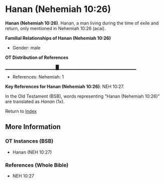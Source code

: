 # Hanan (Nehemiah 10:26)
**Hanan (Nehemiah 10:26)**. 
Hanan, a man living during the time of exile and return, only mentioned in Nehemiah 10:26 (acai). 




**Familial Relationships of Hanan (Nehemiah 10:26)**


* Gender: male


**OT Distribution of References**

▁▁▁▁▁▁▁▁▁▁▁▁▁▁▁█▁▁▁▁▁▁▁▁▁▁▁▁▁▁▁▁▁▁▁▁▁▁▁
* References: Nehemiah: 1



**Key References for Hanan (Nehemiah 10:26)**: 
NEH 10:27. 


In the Old Testament (BSB), words representing “Hanan (Nehemiah 10:26)” are translated as 
*Hanan* (1x). 




Return to [Index](00-Index.md)

## More Information

### OT Instances (BSB)

* Hanan (NEH 10:27)



### References (Whole Bible)

* NEH 10:27



